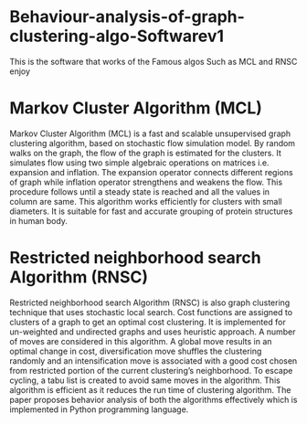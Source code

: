 # Behaviour-analysis-of-graph-clustering-algo-Softwarev1
This is the software that works of the Famous algos Such as MCL and RNSC enjoy

# Markov Cluster Algorithm (MCL)
Markov Cluster Algorithm (MCL) is a fast and scalable unsupervised graph clustering algorithm, based on stochastic flow simulation model. By random walks on the graph, the flow of the graph is estimated for the clusters. It simulates flow using two simple algebraic operations on matrices i.e. expansion and inflation. The expansion operator connects different regions of graph while inflation operator strengthens and weakens the flow. This procedure follows until a steady state is reached and all the values in column are same. This algorithm works efficiently for clusters with small diameters.  It is suitable for fast and accurate grouping of protein structures in human body. 

# Restricted neighborhood search Algorithm (RNSC) 
Restricted neighborhood search Algorithm (RNSC)   is also graph clustering technique that uses stochastic local search. Cost functions are assigned to clusters of a graph to get an optimal cost clustering. It is implemented for un-weighted and undirected graphs and uses heuristic approach. A number of moves are considered in this algorithm. A global move results in an optimal change in cost, diversification move shuffles the clustering randomly and an intensification move is associated with a good cost  chosen from restricted portion of the current clustering’s neighborhood. To escape cycling, a tabu list is created to avoid same moves in the algorithm. This algorithm is efficient as it reduces the run time of clustering algorithm. The paper proposes behavior analysis of both the algorithms effectively which is implemented in Python programming language.
